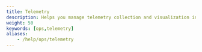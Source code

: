 ```yaml
---
title: Telemetry
description: Helps you manage telemetry collection and visualization in a running mesh.
weight: 50
keywords: [ops,telemetry]
aliases:
    - /help/ops/telemetry
---
```

